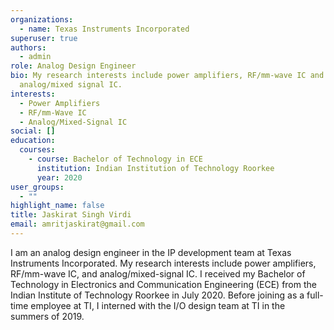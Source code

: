 ```yaml
---
organizations:
  - name: Texas Instruments Incorporated
superuser: true
authors:
  - admin
role: Analog Design Engineer
bio: My research interests include power amplifiers, RF/mm-wave IC and
  analog/mixed signal IC.
interests:
  - Power Amplifiers
  - RF/mm-Wave IC
  - Analog/Mixed-Signal IC
social: []
education:
  courses:
    - course: Bachelor of Technology in ECE
      institution: Indian Institution of Technology Roorkee
      year: 2020
user_groups:
  - ""
highlight_name: false
title: Jaskirat Singh Virdi
email: amritjaskirat@gmail.com
---
```

I am an analog design engineer in the IP development team at Texas Instruments Incorporated. My research interests include power amplifiers, RF/mm-wave IC, and analog/mixed-signal IC. I received my Bachelor of Technology in Electronics and Communication Engineering (ECE) from the Indian Institute of Technology Roorkee in July 2020. Before joining as a full-time employee at TI, I interned with the I/O design team at TI in the summers of 2019.